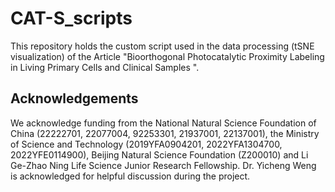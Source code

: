 # CAT-S_scripts
This repository holds the custom script used in the data processing (tSNE visualization) of the Article "Bioorthogonal Photocatalytic Proximity Labeling in Living Primary Cells and Clinical Samples ".


## Acknowledgements
We acknowledge funding from the National Natural Science Foundation of China (22222701, 22077004, 92253301, 21937001, 22137001), the Ministry of Science and Technology (2019YFA0904201, 2022YFA1304700, 2022YFE0114900), Beijing Natural Science Foundation (Z200010) and Li Ge-Zhao Ning Life Science Junior Research Fellowship. Dr. Yicheng Weng is acknowledged for helpful discussion during the project. 
